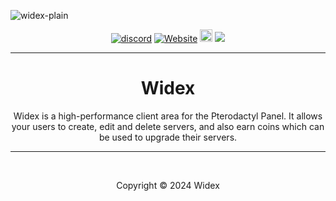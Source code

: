 ![widex-plain](#)
<p align="center">
  <a href="https://discord.gg/kAjb8MXe8M"><img src="https://img.shields.io/discord/1261363724019699842?color=blue&label=Discord&logo=Flexa&logoColor=blue" alt="discord" /></a>
  <a href="#"><img alt="Website" src="https://img.shields.io/website?down_color=lightred&down_message=Offline&label=Website&up_color=blue&up_message=Online&url=#"></a>
  <a  href="https://github.com/FlexaOffical"><img src="https://img.shields.io/github/stars/FlexaOffical/Flexa?label=Stars %E2%AD%90" height="20"/></a>
  <img src="https://komarev.com/ghpvc/?username=ayadshkur100221&color=blue">
</p>

---

<h1 align="center">Widex</h1>

<p align="center">Widex is a high-performance client area for the Pterodactyl Panel. It allows your users to create, edit and delete servers, and also earn coins which can be used to upgrade their servers.</p>

---

<br>
<p align="center">Copyright © 2024 Widex</p>
